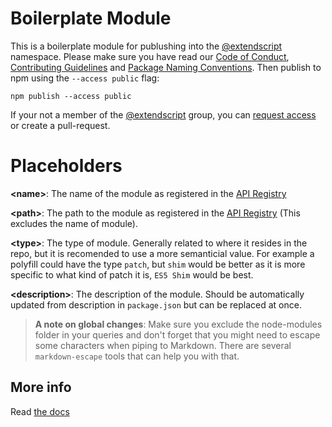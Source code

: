# Boilerplate Module

This is a boilerplate module for publushing into the [@extendscript](https://www.npmjs.com/org/extendscript) namespace. Please make sure you have read our [Code of Conduct](), [Contributing Guidelines]() and [Package Naming Conventions](). Then publish to npm using the `--access public` flag:

    npm publish --access public

If your not a member of the [@extendscript](https://www.npmjs.com/org/extendscript) group, you can [request access](https://github.com/ExtendScript/AMA/issues) or create a pull-request.

# Placeholders

**\<name\>**: The name of the module as registered in the [API Registry](../docs/API-Registry.md)

**\<path\>**: The path to the module as registered in the [API Registry](../docs/API-Registry.md) (This excludes the name of module).

**\<type\>**: The type of module. Generally related to where it resides in the repo, but it is recomended to use a more semanticial value. For example a polyfill could have the type `patch`, but `shim` would be better as it is more specific to what kind of patch it is, `ES5 Shim` would be best.

**\<description\>**: The description of the module. Should be automatically updated from description in `package.json` but can be replaced at once.

> __A note on global changes__: Make sure you exclude the node-modules folder in your queries and don't forget that you might need to escape some characters when piping to Markdown. There are several `markdown-escape` tools that can help you with that.

## More info

Read [the docs](../docs/README.md)